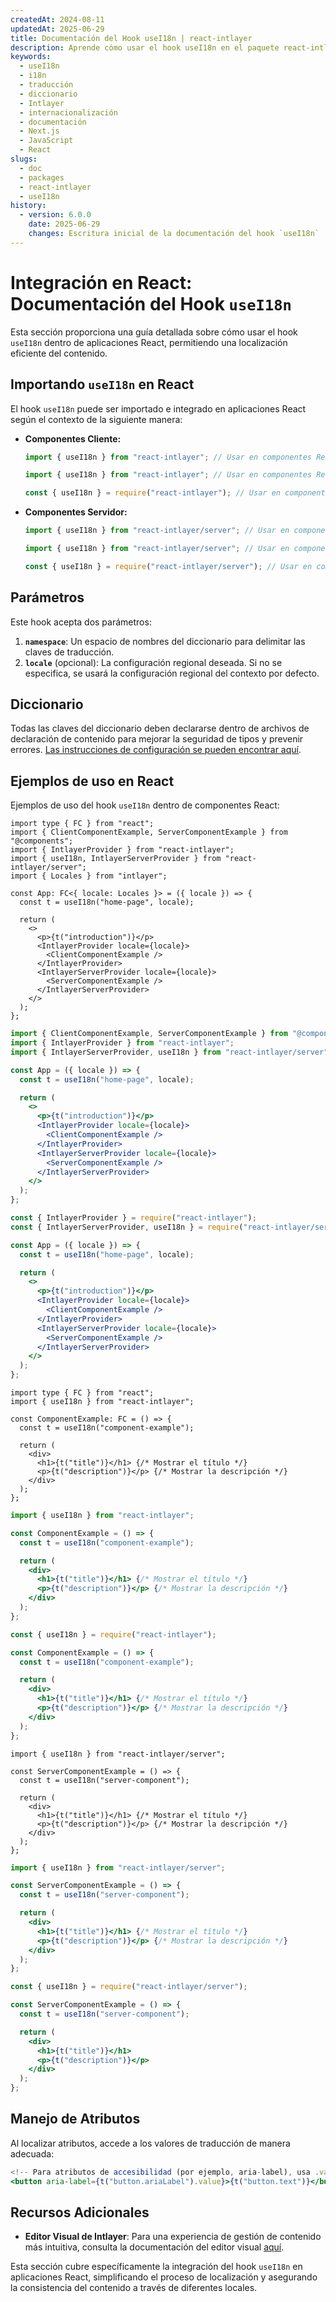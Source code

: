 ```yaml
---
createdAt: 2024-08-11
updatedAt: 2025-06-29
title: Documentación del Hook useI18n | react-intlayer
description: Aprende cómo usar el hook useI18n en el paquete react-intlayer
keywords:
  - useI18n
  - i18n
  - traducción
  - diccionario
  - Intlayer
  - internacionalización
  - documentación
  - Next.js
  - JavaScript
  - React
slugs:
  - doc
  - packages
  - react-intlayer
  - useI18n
history:
  - version: 6.0.0
    date: 2025-06-29
    changes: Escritura inicial de la documentación del hook `useI18n`
---
```


# Integración en React: Documentación del Hook `useI18n`

Esta sección proporciona una guía detallada sobre cómo usar el hook `useI18n` dentro de aplicaciones React, permitiendo una localización eficiente del contenido.

## Importando `useI18n` en React

El hook `useI18n` puede ser importado e integrado en aplicaciones React según el contexto de la siguiente manera:

- **Componentes Cliente:**

  ```typescript codeFormat="typescript"
  import { useI18n } from "react-intlayer"; // Usar en componentes React del lado del cliente
  ```

  ```javascript codeFormat="esm"
  import { useI18n } from "react-intlayer"; // Usar en componentes React del lado del cliente
  ```

  ```javascript codeFormat="commonjs"
  const { useI18n } = require("react-intlayer"); // Usar en componentes React del lado del cliente
  ```

- **Componentes Servidor:**

  ```typescript codeFormat="commonjs"
  import { useI18n } from "react-intlayer/server"; // Usar en componentes React del lado del servidor
  ```

  ```javascript codeFormat="esm"
  import { useI18n } from "react-intlayer/server"; // Usar en componentes React del lado del servidor
  ```

  ```javascript codeFormat="commonjs"
  const { useI18n } = require("react-intlayer/server"); // Usar en componentes React del lado del servidor
  ```

## Parámetros

Este hook acepta dos parámetros:

1. **`namespace`**: Un espacio de nombres del diccionario para delimitar las claves de traducción.
2. **`locale`** (opcional): La configuración regional deseada. Si no se especifica, se usará la configuración regional del contexto por defecto.

## Diccionario

Todas las claves del diccionario deben declararse dentro de archivos de declaración de contenido para mejorar la seguridad de tipos y prevenir errores. [Las instrucciones de configuración se pueden encontrar aquí](https://github.com/aymericzip/intlayer/blob/main/docs/docs/es/dictionary/get_started.md).

## Ejemplos de uso en React

Ejemplos de uso del hook `useI18n` dentro de componentes React:

```tsx fileName="src/App.tsx" codeFormat="typescript"
import type { FC } from "react";
import { ClientComponentExample, ServerComponentExample } from "@components";
import { IntlayerProvider } from "react-intlayer";
import { useI18n, IntlayerServerProvider } from "react-intlayer/server";
import { Locales } from "intlayer";

const App: FC<{ locale: Locales }> = ({ locale }) => {
  const t = useI18n("home-page", locale);

  return (
    <>
      <p>{t("introduction")}</p>
      <IntlayerProvider locale={locale}>
        <ClientComponentExample />
      </IntlayerProvider>
      <IntlayerServerProvider locale={locale}>
        <ServerComponentExample />
      </IntlayerServerProvider>
    </>
  );
};
```

```jsx fileName="src/app.jsx" codeFormat="esm"
import { ClientComponentExample, ServerComponentExample } from "@components";
import { IntlayerProvider } from "react-intlayer";
import { IntlayerServerProvider, useI18n } from "react-intlayer/server";

const App = ({ locale }) => {
  const t = useI18n("home-page", locale);

  return (
    <>
      <p>{t("introduction")}</p>
      <IntlayerProvider locale={locale}>
        <ClientComponentExample />
      </IntlayerProvider>
      <IntlayerServerProvider locale={locale}>
        <ServerComponentExample />
      </IntlayerServerProvider>
    </>
  );
};
```

```jsx fileName="src/app.cjs" codeFormat="commonjs"
const { IntlayerProvider } = require("react-intlayer");
const { IntlayerServerProvider, useI18n } = require("react-intlayer/server");

const App = ({ locale }) => {
  const t = useI18n("home-page", locale);

  return (
    <>
      <p>{t("introduction")}</p>
      <IntlayerProvider locale={locale}>
        <ClientComponentExample />
      </IntlayerProvider>
      <IntlayerServerProvider locale={locale}>
        <ServerComponentExample />
      </IntlayerServerProvider>
    </>
  );
};
```

```tsx fileName="src/components/ComponentExample.tsx" codeFormat="typescript"
import type { FC } from "react";
import { useI18n } from "react-intlayer";

const ComponentExample: FC = () => {
  const t = useI18n("component-example");

  return (
    <div>
      <h1>{t("title")}</h1> {/* Mostrar el título */}
      <p>{t("description")}</p> {/* Mostrar la descripción */}
    </div>
  );
};
```

```jsx fileName="src/components/ComponentExample.jsx" codeFormat="esm"
import { useI18n } from "react-intlayer";

const ComponentExample = () => {
  const t = useI18n("component-example");

  return (
    <div>
      <h1>{t("title")}</h1> {/* Mostrar el título */}
      <p>{t("description")}</p> {/* Mostrar la descripción */}
    </div>
  );
};
```

```jsx fileName="src/components/ComponentExample.cjs" codeFormat="commonjs"
const { useI18n } = require("react-intlayer");

const ComponentExample = () => {
  const t = useI18n("component-example");

  return (
    <div>
      <h1>{t("title")}</h1> {/* Mostrar el título */}
      <p>{t("description")}</p> {/* Mostrar la descripción */}
    </div>
  );
};
```

```tsx fileName="src/components/ServerComponentExample.tsx" codeFormat="typescript"
import { useI18n } from "react-intlayer/server";

const ServerComponentExample = () => {
  const t = useI18n("server-component");

  return (
    <div>
      <h1>{t("title")}</h1> {/* Mostrar el título */}
      <p>{t("description")}</p> {/* Mostrar la descripción */}
    </div>
  );
};
```

```jsx fileName="src/components/ServerComponentExample.jsx" codeFormat="esm"
import { useI18n } from "react-intlayer/server";

const ServerComponentExample = () => {
  const t = useI18n("server-component");

  return (
    <div>
      <h1>{t("title")}</h1> {/* Mostrar el título */}
      <p>{t("description")}</p> {/* Mostrar la descripción */}
    </div>
  );
};
```

```jsx fileName="src/components/ServerComponentExample.cjs" codeFormat="commonjs"
const { useI18n } = require("react-intlayer/server");

const ServerComponentExample = () => {
  const t = useI18n("server-component");

  return (
    <div>
      <h1>{t("title")}</h1>
      <p>{t("description")}</p>
    </div>
  );
};
```

## Manejo de Atributos

Al localizar atributos, accede a los valores de traducción de manera adecuada:

```jsx
<!-- Para atributos de accesibilidad (por ejemplo, aria-label), usa .value ya que se requieren cadenas puras -->
<button aria-label={t("button.ariaLabel").value}>{t("button.text")}</button>
```

## Recursos Adicionales

- **Editor Visual de Intlayer**: Para una experiencia de gestión de contenido más intuitiva, consulta la documentación del editor visual [aquí](https://github.com/aymericzip/intlayer/blob/main/docs/docs/es/intlayer_visual_editor.md).

Esta sección cubre específicamente la integración del hook `useI18n` en aplicaciones React, simplificando el proceso de localización y asegurando la consistencia del contenido a través de diferentes locales.
